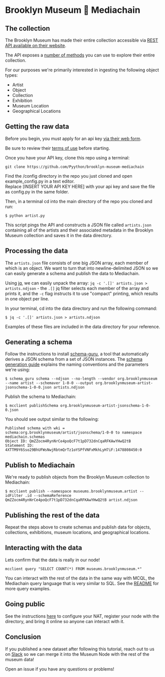 # Brooklyn Museum 🎨 Mediachain

## The collection
The Brooklyn Museum has made their entire collection accessible via [REST API available on their website](https://www.brooklynmuseum.org/opencollection/api).

The API exposes a [number of methods](https://www.brooklynmuseum.org/opencollection/api) you can use to explore their entire collection.

For our purposes we're primarily interested in ingesting the following object types:
- Artist
- Object
- Collection
- Exhibition
- Museum Location
- Geographical Locations

## Getting the raw data
Before you begin, you must apply for an api key [via their web form](https://www.brooklynmuseum.org/opencollection/api/register).

Be sure to review their [terms of use](https://www.brooklynmuseum.org/opencollection/api/docs/termsofuse) before starting.

Once you have your API key, clone this repo using a terminal:
```
git clone https://github.com/Pyython/brooklyn-museum-mediachain
```

Find the /config directory in the repo you just cloned and open example_config.py in a text editor.  
Replace [INSERT YOUR API KEY HERE] with your api key and save the file as config.py in the same folder.

Then, in a terminal cd into the main directory of the repo you cloned and run:
```
$ python artist.py
```
This script pings the API and constructs a JSON file called `artists.json` containing all of the artists and their associated metadata in the Brooklyn Museum collection and saves it in the data directory.


## Processing the data
The `artists.json` file consists of one big JSON array, each member of which is an object. We want to turn that into newline-delimited JSON so we can easily generate a schema and publish the data to Mediachain.

Using [jq](https://stedolan.github.io/jq/), we can easily unpack the array: `jq -c '.[]' artists.json > artists.ndjson` - the `.[]` jq filter selects each member of the array and prints it, and the `-c` flag instructs it to use "compact" printing, which results in one object per line.

In your terminal, cd into the data directory and run the following command:
```
$ jq -c '.[]' artists.json > artists.ndjson
```

Examples of these files are included in the data directory for your reference.

## Generating a schema
Follow the instructions to install [schema-guru](https://github.com/mediachain/aleph/blob/master/docs/schema-generation.md), a tool that automatically derives a JSON schema from a set of JSON instances. The [schema generation guide](https://github.com/mediachain/aleph/blob/master/docs/schema-generation.md) explains the naming conventions and the parameters we're using:
```
$ schema_guru schema --ndjson --no-length --vendor org.brooklynmuseum --name artist --schemaver 1-0-0 --output org.brooklynmuseum-artist-jsonschema-1-0-0.json artists.ndjson
```

Publish the schema to Mediachain:
```
$ mcclient publishSchema org.brooklynmuseum-artist-jsonschema-1-0-0.json
```

You should see output similar to the following:
```
Published schema with wki = schema:org.brooklynmuseum/artist/jsonschema/1-0-0 to namespace mediachain.schemas
Object ID: QmZZocm4RynNrCe4poQcF7t1pD732dnCqaRFKAwYHwQ2tB
Statement ID: 4XTTM9Y6Sso29BhUFWsNwjRbtmQrTz1oYSPfVNFxMkhLyH7iF:1478808450:0
```

## Publish to Mediachain
We're ready to publish objects from the Brooklyn Museum collection to Mediachain:

```
$ mcclient publish --namespace museums.brooklynmuseum.artist --idFilter .id --schemaReference QmZZocm4RynNrCe4poQcF7t1pD732dnCqaRFKAwYHwQ2tB artist.ndjson
```

## Publishing the rest of the data
Repeat the steps above to create schemas and publish data for objects, collections, exhibitions, museum locations, and geographical locations.

## Interacting with the data
Lets confirm that the data is really in our node!

```
mcclient query "SELECT COUNT(*) FROM museums.brooklynmuseum.*"
```

You can interact with the rest of the data in the same way with MCQL, the Mediachain query language that is very similar to SQL. See the [README](https://github.com/mediachain/concat#basic-operations) for more query examples.

## Going public
See the instructions [here](https://github.com/mediachain/concat#going-public) to configure your NAT, register your node with the directory, and bring it online so anyone can interact with it.

## Conclusion
If you published a new dataset after following this tutorial, reach out to us on [Slack](http://slack.mediachain.io) so we can merge it into the Museum Node with the rest of the museum data!

Open an issue if you have any questions or problems!
